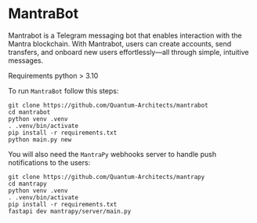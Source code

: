 # MantraBot

Mantrabot is a Telegram messaging bot that enables interaction with the Mantra blockchain.
With Mantrabot, users can create accounts, send transfers, and onboard new users effortlessly—all through simple, intuitive messages.

Requirements python > 3.10

To run `MantraBot` follow this steps:
   ```
   git clone https://github.com/Quantum-Architects/mantrabot
   cd mantrabot
   python venv .venv
   . .venv/bin/activate
   pip install -r requirements.txt
   python main.py new
   ```
You will also need the `MantraPy` webhooks server to handle push notifications to the users:
   ```
   git clone https://github.com/Quantum-Architects/mantrapy
   cd mantrapy
   python venv .venv
   . .venv/bin/activate
   pip install -r requirements.txt
   fastapi dev mantrapy/server/main.py
   ```

